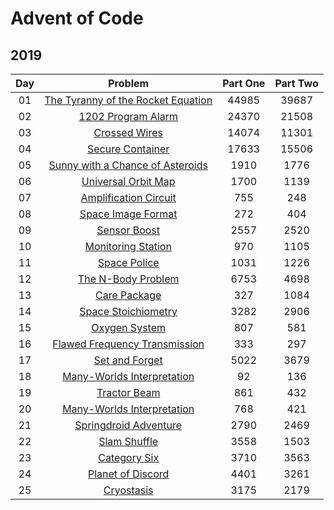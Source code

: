 # Advent of Code

## 2019 

Day | Problem                                                                        | Part One  | Part Two  | 
:-: | :----------------------------------------------------------------------------: | :-------: | :-------: | 
01  | [The Tyranny of the Rocket Equation](https://adventofcode.com/2019/day/1)      | 44985     | 39687     | 
02  | [1202 Program Alarm](https://adventofcode.com/2019/day/2)                      | 24370     | 21508     | 
03  | [Crossed Wires](https://adventofcode.com/2019/day/3)                           | 14074     | 11301     | 
04  | [Secure Container](https://adventofcode.com/2019/day/4)                        | 17633     | 15506     | 
05  | [Sunny with a Chance of Asteroids](https://adventofcode.com/2019/day/5)        | 1910      | 1776      | 
06  | [Universal Orbit Map](https://adventofcode.com/2019/day/6)                     | 1700      | 1139      | 
07  | [Amplification Circuit](https://adventofcode.com/2019/day/7)                   | 755       | 248       | 
08  | [Space Image Format](https://adventofcode.com/2019/day/8)                      | 272       | 404       | 
09  | [Sensor Boost](https://adventofcode.com/2019/day/9)                            | 2557      | 2520      | 
10  | [Monitoring Station](https://adventofcode.com/2019/day/10)                     | 970       | 1105      | 
11  | [Space Police](https://adventofcode.com/2019/day/11)                           | 1031      | 1226      | 
12  | [The N-Body Problem](https://adventofcode.com/2019/day/12)                     | 6753      | 4698      | 
13  | [Care Package](https://adventofcode.com/2019/day/13)                           | 327       | 1084      | 
14  | [Space Stoichiometry](https://adventofcode.com/2019/day/14)                    | 3282      | 2906      | 
15  | [Oxygen System](https://adventofcode.com/2019/day/15)                          | 807       | 581       | 
16  | [Flawed Frequency Transmission](https://adventofcode.com/2019/day/16)          | 333       | 297       | 
17  | [Set and Forget](https://adventofcode.com/2019/day/17)                         | 5022      | 3679      | 
18  | [Many-Worlds Interpretation](https://adventofcode.com/2019/day/18)             | 92        | 136       | 
19  | [Tractor Beam](https://adventofcode.com/2019/day/19)                           | 861       | 432       | 
20  | [Many-Worlds Interpretation](https://adventofcode.com/2019/day/20)             | 768       | 421       | 
21  | [Springdroid Adventure](https://adventofcode.com/2019/day/21)                  | 2790      | 2469      | 
22  | [Slam Shuffle](https://adventofcode.com/2019/day/22)                           | 3558      | 1503      | 
23  | [Category Six](https://adventofcode.com/2019/day/23)                           | 3710      | 3563      | 
24  | [Planet of Discord ](https://adventofcode.com/2019/day/24)                     | 4401      | 3261      | 
25  | [Cryostasis](https://adventofcode.com/2019/day/25)                             | 3175      | 2179      | 